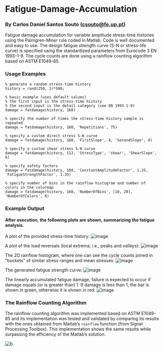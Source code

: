 # Fatigue-Damage-Accumulation
### By Carlos Daniel Santos Souto (csouto@fe.up.pt)

Fatigue damage accumulation for variable amplitude stress-time histories using the Palmgren-Miner rule coded in Matlab. Code is well documented and easy to use.
The design fatigue strength curve (S-N or stress-life curve) is specified using the standardized parameters from Eurocode 3 EN 1993-1-9. The cycle counts are done using a rainflow counting algorithm based on ASTM E1049-85.

### Usage Examples

```
% generate a random stress-time history
history = rand(250, 1)*500;

% basic example (uses default values)
% the first input is the stress-time history
% the second input is the detail category (see EN 1993-1-9)
damage = fatdamage(history, 160)

% specify the number of times the stress-time history sample is repeated
damage = fatdamage(history, 160, 'Repetitions', 75)

% specify a custom direct stress S-N curve
damage = fatdamage(history, 160, 'FirstSlope', 4, 'SecondSlope', 8)

% specify a custom shear stress S-N curve
damage = fatdamage(history, 112, 'StressType', 'shear', 'ShearSlope', 6)

% specify safety factors
damage = fatdamage(history, 160, 'ConstantAmplitudeFactor', 1.25, 'FatigueStrengthFactor', 1.35)

% specify number of bins in the rainflow histogram and number of colors in the colormap
damage = fatdamage(history, 160, 'NumberOfBins', [10, 20], 'NumberOfColors', 8)
```

### Example Output

#### After execution, the following plots are shown, summarizing the fatigue analysis.

A plot of the provided stress-time history:
![image](https://user-images.githubusercontent.com/83190503/121784062-a69ab380-cba9-11eb-9f47-01c8bfc22f53.png)

A plot of the load reversals (local extrema, i.e., peaks and valleys):
![image](https://user-images.githubusercontent.com/83190503/121784092-d8137f00-cba9-11eb-9318-8cd927080415.png)

The 2D rainflow histogram, where one can see the cycle counts joined in "buckets" of similar stress ranges and mean stresses:
![image](https://user-images.githubusercontent.com/83190503/121784129-0f822b80-cbaa-11eb-92a6-fb93ecb16afd.png)

The generated fatigue strength curve:
![image](https://user-images.githubusercontent.com/83190503/121784181-70116880-cbaa-11eb-861b-0b9eefd7dc68.png)

The linearly accumulated fatigue damage, failure is expected to occur if damage equals (or is greater than) 1. If damage is less than 1, the bar is shown in green, otherwise it is shown in red:
![image](https://user-images.githubusercontent.com/83190503/121784204-93d4ae80-cbaa-11eb-8ad1-1e7f019b1473.png)

### The Rainflow Counting Algorithm

The rainflow counting algorithm was implemented based on ASTM E1049-85 and its implementation was tested and validated by comparing its results with the ones obtained from Matlab’s ``rainflow`` function (from Signal Processing Toolbox). This implementation shows the same results while surpassing the efficiency of the Matlab’s solution.

![b](https://user-images.githubusercontent.com/83190503/121784425-d2b73400-cbab-11eb-837f-22d1439ece6c.png)
